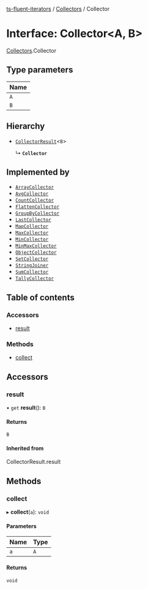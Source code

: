 [ts-fluent-iterators](../README.md) / [Collectors](../modules/Collectors.md) / Collector

# Interface: Collector\<A, B\>

[Collectors](../modules/Collectors.md).Collector

## Type parameters

| Name |
| :------ |
| `A` |
| `B` |

## Hierarchy

- [`CollectorResult`](Collectors.CollectorResult.md)\<`B`\>

  ↳ **`Collector`**

## Implemented by

- [`ArrayCollector`](../classes/Collectors.ArrayCollector.md)
- [`AvgCollector`](../classes/Collectors.AvgCollector.md)
- [`CountCollector`](../classes/Collectors.CountCollector.md)
- [`FlattenCollector`](../classes/Collectors.FlattenCollector.md)
- [`GroupByCollector`](../classes/Collectors.GroupByCollector.md)
- [`LastCollector`](../classes/Collectors.LastCollector.md)
- [`MapCollector`](../classes/Collectors.MapCollector.md)
- [`MaxCollector`](../classes/Collectors.MaxCollector.md)
- [`MinCollector`](../classes/Collectors.MinCollector.md)
- [`MinMaxCollector`](../classes/Collectors.MinMaxCollector.md)
- [`ObjectCollector`](../classes/Collectors.ObjectCollector.md)
- [`SetCollector`](../classes/Collectors.SetCollector.md)
- [`StringJoiner`](../classes/Collectors.StringJoiner.md)
- [`SumCollector`](../classes/Collectors.SumCollector.md)
- [`TallyCollector`](../classes/Collectors.TallyCollector.md)

## Table of contents

### Accessors

- [result](Collectors.Collector.md#result)

### Methods

- [collect](Collectors.Collector.md#collect)

## Accessors

### result

• `get` **result**(): `B`

#### Returns

`B`

#### Inherited from

CollectorResult.result

## Methods

### collect

▸ **collect**(`a`): `void`

#### Parameters

| Name | Type |
| :------ | :------ |
| `a` | `A` |

#### Returns

`void`

